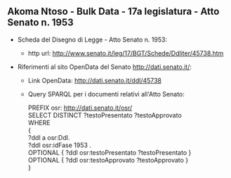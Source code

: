 ## Akoma Ntoso - Bulk Data - 17a legislatura - Atto Senato n. 1953 ##

* Scheda del Disegno di Legge - Atto Senato n. 1953:
	* http url: http://www.senato.it/leg/17/BGT/Schede/Ddliter/45738.htm

* Riferimenti al sito OpenData del Senato http://dati.senato.it/:
	* Link OpenData: http://dati.senato.it/ddl/45738
	* Query SPARQL per i documenti relativi all'Atto Senato:

        PREFIX osr: <http://dati.senato.it/osr/>  
		SELECT DISTINCT ?testoPresentato ?testoApprovato  
		WHERE  
		{  
		    ?ddl a osr:Ddl.  
		    ?ddl osr:idFase 1953 .  
		    OPTIONAL { ?ddl osr:testoPresentato ?testoPresentato }  
		    OPTIONAL { ?ddl osr:testoApprovato ?testoApprovato }  
		}
		